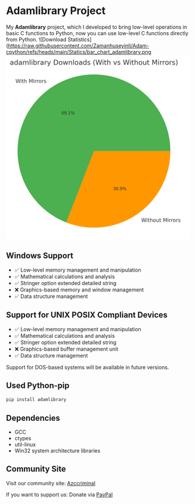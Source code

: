 # Adamlibrary Project


My **Adamlibrary** project, which I developed to bring low-level operations in basic C functions to Python, now you can use low-level C functions directly from Python.
![Download Statistics](https://raw.githubusercontent.com/Zamanhuseyinli/Adam-cpython/refs/heads/main/Statics/bar_chart_adamlibrary.png
![Download Statistics](https://raw.githubusercontent.com/Zamanhuseyinli/Adam-cpython/refs/heads/main/Statics/pie_chart_adamlibrary.png)

## Windows Support
- ✅ Low-level memory management and manipulation
- ✅ Mathematical calculations and analysis
- ✅ Stringer option extended detailed string
- ❌ Graphics-based memory and window management
- ✅ Data structure management

## Support for UNIX POSIX Compliant Devices
- ✅ Low-level memory management and manipulation
- ✅ Mathematical calculations and analysis
- ✅ Stringer option extended detailed string
- ❌ Graphics-based buffer management unit
- ✅ Data structure management

Support for DOS-based systems will be available in future versions.
## Used Python-pip
```bash
pip install adamlibrary
```
## Dependencies
- GCC
- ctypes
- util-linux
- Win32 system architecture libraries

## Community Site
Visit our community site: [Azccriminal](https://azccriminal.space)

If you want to support us: Donate via [PayPal](https://www.paypal.com/donate/?hosted_button_id=NKPHAU3NY3GZU)
